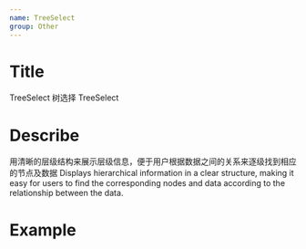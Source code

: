 ```yaml
---
name: TreeSelect
group: Other
---
```


# Title

TreeSelect 树选择
TreeSelect

# Describe

用清晰的层级结构来展示层级信息，便于用户根据数据之间的关系来逐级找到相应的节点及数据
Displays hierarchical information in a clear structure, making it easy for users to find the corresponding nodes and data according to the relationship between the data.

# Example
